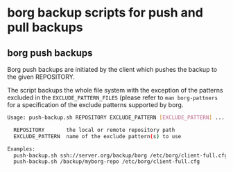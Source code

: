 # borg backup scripts for push and pull backups

## borg push backups
Borg push backups are initiated by the client which pushes the backup to the given REPOSITORY.

The script backups the whole file system with the 
exception of the patterns excluded in the `EXCLUDE_PATTERN_FILES` (please refer to `man borg-pattners` for a
specification of the exclude patterns supported by borg.

```bash
Usage: push-backup.sh REPOSITORY EXCLUDE_PATTERN [EXCLUDE_PATTERN] ...

  REPOSITORY       the local or remote repository path
  EXCLUDE_PATTERN  name of the exclude pattern(s) to use

Examples:
  push-backup.sh ssh://server.org/backup/borg /etc/borg/client-full.cfg /etc/borg/client-data.cfg
  push-backup.sh /backup/myborg-repo /etc/borg/client-full.cfg
```


